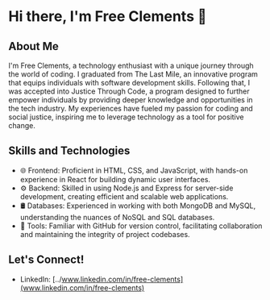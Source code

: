 # Hi there, I'm Free Clements 👋

## About Me
I'm Free Clements, a technology enthusiast with a unique journey through the world of coding. I graduated from The Last Mile, an innovative program that equips individuals with software development skills. Following that, I was accepted into Justice Through Code, a program designed to further empower individuals by providing deeper knowledge and opportunities in the tech industry. My experiences have fueled my passion for coding and social justice, inspiring me to leverage technology as a tool for positive change.

## Skills and Technologies
- 🌐 Frontend: Proficient in HTML, CSS, and JavaScript, with hands-on experience in React for building dynamic user interfaces.
- ⚙️ Backend: Skilled in using Node.js and Express for server-side development, creating efficient and scalable web applications.
- 🛢 Databases: Experienced in working with both MongoDB and MySQL, understanding the nuances of NoSQL and SQL databases.
- 🔧 Tools: Familiar with GitHub for version control, facilitating collaboration and maintaining the integrity of project codebases.

## Let's Connect!
- LinkedIn: [../www.linkedin.com/in/free-clements](www.linkedin.com/in/free-clements)
